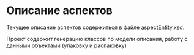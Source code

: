 
Описание аспектов
==================

Текущее описание аспектов содержиться в файле [aspectEntity.xsd](..\\..\\..\\..\\..\\..\xsd\aspectEntity.xsd).

Проект содержит генерацию классов по модели описания, работу с данными объектами (упаковку и распаковку)